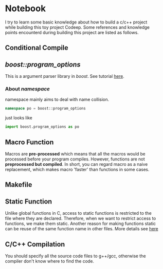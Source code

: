 # Notebook

I try to learn some basic knowledge about how to build a c/c++ project while building this toy project Codeep. Some references and knowledge points encounterd during building this project are listed as follows.

## Conditional Compile

## *boost::program_options*
This is a argument parser library in *boost*. See tutorial [here](https://www.boost.org/doc/libs/1_63_0/doc/html/program_options/tutorial.html). 
### About *namespace*
namespace mainly aims to deal with name collision.
```C++
namespace po = boost::program_options
```
just looks like
```python
import boost.program_options as po
```

## Macro Function
Macros are **pre-processed** which means that all the macros would be processed before your program compiles. However, functions are not **preprocessed but compiled**. In short, you can regard macro as a naive replacement, which makes macro 'faster' than functions in some cases.


## Makefile

## Static Function
Unlike global functions in C, access to static functions is restricted to the file where they are declared. Therefore, when we want to restrict access to functions, we make them static. Another reason for making functions static can be reuse of the same function name in other files. More details see [here](https://www.geeksforgeeks.org/what-are-static-functions-in-c/)

## C/C++ Compilation
You should specify all the source code files to g++/gcc, otherwise the compiler don't know where to find the code.

